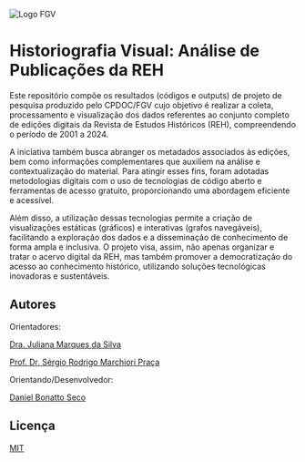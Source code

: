 ![Logo FGV](https://upload.wikimedia.org/wikipedia/commons/5/54/Logomarca_da_FGV-CPDOC.png)


# Historiografia Visual: Análise de Publicações da REH

Este repositório compõe os resultados (códigos e outputs) de projeto de pesquisa produzido pelo CPDOC/FGV cujo objetivo é realizar a coleta, processamento e visualização dos dados referentes ao conjunto completo de edições digitais da Revista de Estudos Históricos (REH), compreendendo o período de 2001 a 2024. 

A iniciativa também busca abranger os metadados associados às edições, bem como informações complementares que auxiliem na análise e contextualização do material. Para atingir esses fins, foram adotadas metodologias digitais com o uso de tecnologias de código aberto e ferramentas de acesso gratuito, proporcionando uma abordagem eficiente e acessível. 

Além disso, a utilização dessas tecnologias permite a criação de visualizações estáticas (gráficos) e interativas (grafos navegáveis), facilitando a exploração dos dados e a disseminação de conhecimento de forma ampla e inclusiva. O projeto visa, assim, não apenas organizar e tratar o acervo digital da REH, mas também promover a democratização do acesso ao conhecimento histórico, utilizando soluções tecnológicas inovadoras e sustentáveis.

## Autores
Orientadores: 

[Dra. Juliana Marques da Silva](http://lattes.cnpq.br/6893642697260226)

[Prof. Dr. Sérgio Rodrigo Marchiori Praça](http://lattes.cnpq.br/3240046302923224)

Orientando/Desenvolvedor: 

[Daniel Bonatto Seco](http://lattes.cnpq.br/8325397475123191)

## Licença

[MIT](https://choosealicense.com/licenses/mit/)





